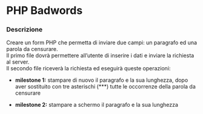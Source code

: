 # PHP Badwords

### Descrizione

Creare un form PHP che permetta di inviare due campi: un paragrafo ed una parola da censurare.  
Il primo file dovrà permettere all’utente di inserire i dati e inviare la richiesta al server.  
Il secondo file riceverà la richiesta ed eseguirà queste operazioni:

- **milestone 1:** stampare di nuovo il paragrafo e la sua lunghezza, dopo aver sostituito con tre asterischi (\*\*\*) tutte le occorrenze della parola da censurare

- **milestone 2:** stampare a schermo il paragrafo e la sua lunghezza
